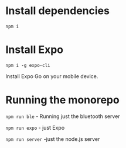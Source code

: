 # Install dependencies

`npm i`

# Install Expo

`npm i -g expo-cli`

Install Expo Go on your mobile device.

# Running the monorepo

`npm run ble` - Running just the bluetooth server

`npm run expo` - just Expo

`npm run server` -just the node.js server

